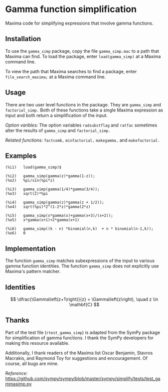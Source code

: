 # Gamma function simplification

Maxima code for simplifying expressions that involve gamma functions. 

## Installation

To use the `gamma_simp` package, copy the file `gamma_simp.mac` to a path that Maxima can find. To load the package, enter `load(gamma_simp)` at a Maxima command line.

To view the path that Maxima searches to find a package, enter `file_search_maxima;` at a Maxima command line. 

## Usage

There are two user level functions in the package. They are
`gamma_simp` and `factorial_simp.` Both of these functions take a single Maxima expression as input and both return a simplification of the input. 

_Option varibles:_ The option variables `radsubstflag` and `ratfac` sometimes alter the results of `gamma_simp` and `factorial_simp.` 

_Related functions:_ `factcomb,` `minfactorial,` `makegamma,` and `makefactorial.`

## Examples

~~~
(%i1)	load(gamma_simp)$

(%i2)	gamma_simp(gamma(z)*gamma(1-z));
(%o2)	%pi/sin(%pi*z)

(%i3)	gamma_simp(gamma(1/4)*gamma(3/4));
(%o3)	sqrt(2)*%pi

(%i4)	gamma_simp(gamma(z)*gamma(z + 1/2));
(%o4)	sqrt(%pi)*2^(1-2*z)*gamma(2*z)

(%i5)	gamma_simp(x*gamma(x)+gamma(x+3)/(x+2));
(%o5)	x*gamma(x+1)+2*gamma(x+1)

(%i6)	gamma_simp((k - n) *binomial(n,k)  + n * binomial(n-1,k));
(%o6)	0
~~~

## Implementation

The function `gamma_simp` matches subexpressions of the input to various gamma function identities. The function `gamma_simp` does not explicitly use Maxima's pattern matcher.

## Identities

$$ \dfrac{\Gamma\left(z+1\right)}{z} = \Gamma\left(z\right), \quad z \in \mathbf{C} $$ 


## Thanks

Part of the test file (`rtest_gamma_simp`) is adapted from the SymPy package for simplification of gamma functions. I thank the SymPy developers for making this resource available.

Additionally, I thank readers of the Maxima list Oscar Benjamin, Stavros Macrakis, and Raymond Toy for suggestions and encouragement. Of course, all bugs are mine.


_Reference:_ https://github.com/sympy/sympy/blob/master/sympy/simplify/tests/test_gammasimp.py 
